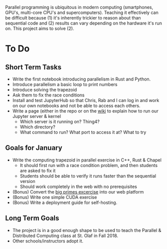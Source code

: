 Parallel programming is ubiquitous in modern computing (smartphones, GPU's, multi-core CPU's and supercomputers). Teaching it effectively can be difficult because (1) it's inherently trickier to reason about than sequential code and (2) results can vary depending on the hardware it's run on. This project aims to solve (2). 
# To Do 

## Short Term Tasks
  
* Write the first notebook introducing parallelism in Rust and Python.
 * Introduce parallelism a basic loop to print numbers
 * Introduce solving the trapezoid 
 * Ask them to fix the race conditions 
* Install and test JupyterHub so that Chris, Rab and I can log in and work on our own notebooks and not be able to access each others. 
* Write a page (either in the repo or on the [wiki](https://github.com/StoDevX/teaching-parallel-languages/wiki) to explain how to run our Jupyter server & kernel 
  * Which server is it running on? Thing4?
  * Which directory? 
  * What command to run? What port to access it at? What to try 

## Goals for January

* Write the computing trapezoid in parallel exercise in C++, Rust & Chapel 
  * It should first run with a race condition problem, and then students are asked to fix it 
  * Students should be able to verify it runs faster than the sequential version 
  * Should work completely in the web with no prerequisites 
* (Bonus) Convert the [big primes excercise](https://www.stolaf.edu/people/rab/pdc/lab/mpi_primes.html) into our web platform 
* (Bonus) Write one simple CUDA exercise 
* (Bonus) Write a deployment guide for self-hosting. 

## Long Term Goals

* The project is in a good enough shape to be used to teach the Parallel & Distributed Computing class at St. Olaf in Fall 2018.
* Other schools/instructors adopt it.

 
